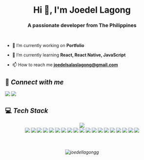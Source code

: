 <h1 align="center">Hi 👋, I'm Joedel Lagong</h1>
<h3 align="center">A passionate developer from The Philippines</h3>

<!-- <p align="left"> <img src="https://komarev.com/ghpvc/?username=joedellagongg&label=Profile%20views&color=0e75b6&style=flat" alt="joedellagongg" /> </p> -->
<br>

-   🔭 I’m currently working on **Portfolio**

-   🌱 I’m currently learning **React, React Native, JavaScript**

-   📫 How to reach me **joedelsalaslagong@gmail.com**

## 🔗 _Connect with me_

<!-- <h3 align="center">Connect with me:</h3>
# -->

<a src="https://www.facebook.com/jowdeeel/">
<img src="https://img.shields.io/badge/| facebook.com/jowdeeel/-blue?style=for-the-badge&logo=facebook&logoColor=white">
</a>
<a src="https://mail.google.com/mail/u/0/#inbox?compose=CllgCHrfScrMnwRQhpnBwcfLDwdrfNLZZSdFHgckVtgpGbcqxnDrzqFBCmGGbrWzDjdBpDJLFGq">
<img src="https://img.shields.io/badge/| joedelsalaslagong@gmail.com-D14836?style=for-the-badge&logo=gmail&logoColor=white">
</a>

## 💻  _Tech Stack_ 

<h6 align="center">
<a src="https://github.com/joedellagongg"> <img src="https://img.shields.io/badge/github-grey?style=for-the-badge&logo=github"> </a>
<br>
<a src="https://github.com/joedellagongg"> <img src="https://img.shields.io/badge/REACT-blue?style=for-the-badge&logo=react"></a>
<a src="https://github.com/joedellagongg"> <img src="https://img.shields.io/badge/html-orange?style=for-the-badge&logo=react"></a>
<a src=""> <img src="https://img.shields.io/badge/gimp-5C5543?style=for-the-badge&logo=gimp&logoColor=white"></a>
<a src=""> <img src="https://img.shields.io/badge/MySQL-005C84?style=for-the-badge&logo=mysql&logoColor=white"></a>
<a src=""> <img src="https://img.shields.io/badge/Figma-F24E1E?style=for-the-badge&logo=figma&logoColor=white"></a>
<a src=""> <img src="https://img.shields.io/badge/Adobe%20Photoshop-31A8FF?style=for-the-badge&logo=Adobe%20Photoshop&logoColor=black"></a>
<a src=""> <img src="https://img.shields.io/badge/React_Native-20232A?style=for-the-badge&logo=react&logoColor=61DAFB"></a>
<a src=""> <img src="https://img.shields.io/badge/GIT-E44C30?style=for-the-badge&logo=git&logoColor=white"></a>
<a src=""> <img src="https://img.shields.io/badge/PHP-777BB4?style=for-the-badge&logo=php&logoColor=white"></a>
<a src=""> <img src="    https://img.shields.io/badge/Python-14354C?style=for-the-badge&logo=python&logoColor=white"></a>
<a src=""> <img src="https://img.shields.io/badge/CSS3-1572B6?style=for-the-badge&logo=css3&logoColor=white"></a>
<a src=""> <img src="https://img.shields.io/badge/HTML5-E34F26?style=for-the-badge&logo=html5&logoColor=white"></a>
<a src=""> <img src="https://img.shields.io/badge/TypeScript-007ACC?style=for-the-badge&logo=typescript&logoColor=white"></a>
<a src=""> <img src="https://img.shields.io/badge/JavaScript-323330?style=for-the-badge&logo=javascript&logoColor=F7DF1E"></a>
<a src=""> <img src="https://img.shields.io/badge/Node.js-43853D?style=for-the-badge&logo=node.js&logoColor=white"></a>
<a src=""> <img src="https://img.shields.io/badge/JavaScript-F7DF1E?style=for-the-badge&logo=javascript&logoColor=black"></a>
<a src=""> <img src="https://img.shields.io/badge/Tailwind_CSS-38B2AC?style=for-the-badge&logo=tailwind-css&logoColor=white"></a>
<a src=""> <img src="https://img.shields.io/badge/Bootstrap-563D7C?style=for-the-badge&logo=bootstrap&logoColor=white"></a>
<a src=""> <img src="https://img.shields.io/badge/Expo-515151?style=for-the-badge&logo=expo&logoColor=white"></a>

##

<a src=""><img src=""></a>
<!-- <a><img src=""></a>
<a><img src=""></a>
<a><img src=""></a>
<a><img src=""></a>
<a><img src=""></a>
<a><img src=""></a>
<a><img src=""></a> -->

<h6>

<p align="center" ><img src="https://github-readme-stats.vercel.app/api/top-langs?username=joedellagongg&show_icons=true&locale=en&layout=compact" alt="joedellagongg" /></p>
